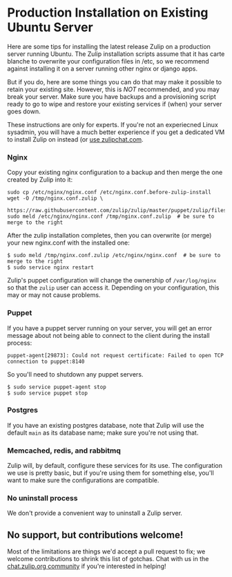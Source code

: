 # Production Installation on Existing Ubuntu Server

Here are some tips for installing the latest release Zulip on a
production server running Ubuntu. The Zulip installation scripts
assume that it has carte blanche to overwrite your configuration files
in /etc, so we recommend against installing it on a server running
other nginx or django apps.

But if you do, here are some things you can do that may make it
possible to retain your existing site. However, this is *NOT*
recommended, and you may break your server. Make sure you have backups
and a provisioning script ready to go to wipe and restore your
existing services if (when) your server goes down.

These instructions are only for experts.  If you're not an experiecned
Linux sysadmin, you will have a much better experience if you get a
dedicated VM to install Zulip on instead (or [use zulipchat.com](https://zulipchat.com).

### Nginx

Copy your existing nginx configuration to a backup and then merge the
one created by Zulip into it:

```shell
sudo cp /etc/nginx/nginx.conf /etc/nginx.conf.before-zulip-install
wget -O /tmp/nginx.conf.zulip \
    https://raw.githubusercontent.com/zulip/zulip/master/puppet/zulip/files/nginx/nginx.conf
sudo meld /etc/nginx/nginx.conf /tmp/nginx.conf.zulip  # be sure to merge to the right
```

After the zulip installation completes, then you can overwrite (or
merge) your new nginx.conf with the installed one:

```shell
$ sudo meld /tmp/nginx.conf.zulip /etc/nginx/nginx.conf  # be sure to merge to the right
$ sudo service nginx restart
```

Zulip's puppet configuration will change the ownership of
`/var/log/nginx` so that the `zulip` user can access it.  Depending on
your configuration, this may or may not cause problems.

### Puppet

If you have a puppet server running on your server, you will get an
error message about not being able to connect to the client during the
install process:

```shell
puppet-agent[29873]: Could not request certificate: Failed to open TCP connection to puppet:8140
```

So you'll need to shutdown any puppet servers.

```shell
$ sudo service puppet-agent stop
$ sudo service puppet stop
```

### Postgres

If you have an existing postgres database, note that Zulip will use
the default `main` as its database name; make sure you're not using
that.

### Memcached, redis, and rabbitmq

Zulip will, by default, configure these services for its use.  The
configuration we use is pretty basic, but if you're using them for
something else, you'll want to make sure the configurations are
compatible.

### No uninstall process

We don't provide a convenient way to uninstall a Zulip server.

## No support, but contributions welcome!

Most of the limitations are things we'd accept a pull request to fix;
we welcome contributions to shrink this list of gotchas.  Chat with us
in the [chat.zulip.org community](../contributing/chat-zulip-org.html) if you're
interested in helping!
